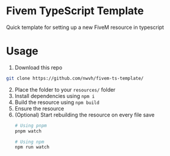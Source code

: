 # Fivem TypeScript Template
Quick template for setting up a new FiveM resource in typescript

# Usage

1. Download this repo
```sh
git clone https://github.com/nwvh/fivem-ts-template/
```
2. Place the folder to your `resources/` folder
3. Install dependencies using `npm i`
4. Build the resource using `npm build`
5. Ensure the resource
6. (Optional) Start rebuilding the resource on every file save
    ```sh
   # Using pnpm
   pnpm watch

   # Using npm
   npm run watch
   ````
